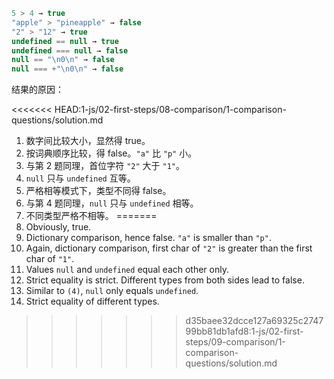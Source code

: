 
```js no-beautify
5 > 4 → true
"apple" > "pineapple" → false
"2" > "12" → true
undefined == null → true
undefined === null → false
null == "\n0\n" → false
null === +"\n0\n" → false
```

结果的原因：

<<<<<<< HEAD:1-js/02-first-steps/08-comparison/1-comparison-questions/solution.md
1. 数字间比较大小，显然得 true。
2. 按词典顺序比较，得 false。`"a"` 比 `"p"` 小。
3. 与第 2 题同理，首位字符 `"2"` 大于 `"1"`。
4. `null` 只与 `undefined` 互等。
5. 严格相等模式下，类型不同得 false。
6. 与第 4 题同理，`null` 只与 `undefined` 相等。
7. 不同类型严格不相等。
=======
1. Obviously, true.
2. Dictionary comparison, hence false. `"a"` is smaller than `"p"`.
3. Again, dictionary comparison, first char of `"2"` is greater than the first char of `"1"`.
4. Values `null` and `undefined` equal each other only.
5. Strict equality is strict. Different types from both sides lead to false.
6. Similar to `(4)`, `null` only equals `undefined`.
7. Strict equality of different types.
>>>>>>> d35baee32dcce127a69325c274799bb81db1afd8:1-js/02-first-steps/09-comparison/1-comparison-questions/solution.md
